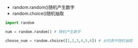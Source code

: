 - random.random()随机产生数字
- random.choice()随机抽取

```python
import random

num = random.random() # 随机产生数字

choose_num = random.choice([1,2,3,4,5,6]) # 从列表中随机抽取

```